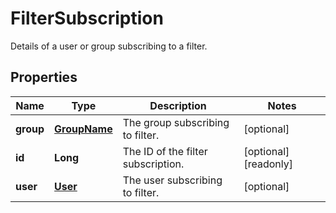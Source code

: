 

# FilterSubscription

Details of a user or group subscribing to a filter.

## Properties

| Name | Type | Description | Notes |
|------------ | ------------- | ------------- | -------------|
|**group** | [**GroupName**](GroupName.md) | The group subscribing to filter. |  [optional] |
|**id** | **Long** | The ID of the filter subscription. |  [optional] [readonly] |
|**user** | [**User**](User.md) | The user subscribing to filter. |  [optional] |



